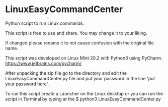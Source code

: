 # LinuxEasyCommandCenter
Python script to run Linux commands.

This script is free to use and share. You may change it to your liking.

If changed please rename it to not cause confusion with the original file name.

This script was developed on Linux Mint 20.2 with Python3 using PyCharm.
https://www.jetbrains.com/pycharm/

After unpacking the zip file go to the directory and edit the LinuxEasyCommandCenter.py
file and put your password in the line 'put your password here'.

To run this script create a Launcher on the Linux desktop
or you can run the script in Terminal by typing at the $ python3 LinuxEasyCommandCenter.py
